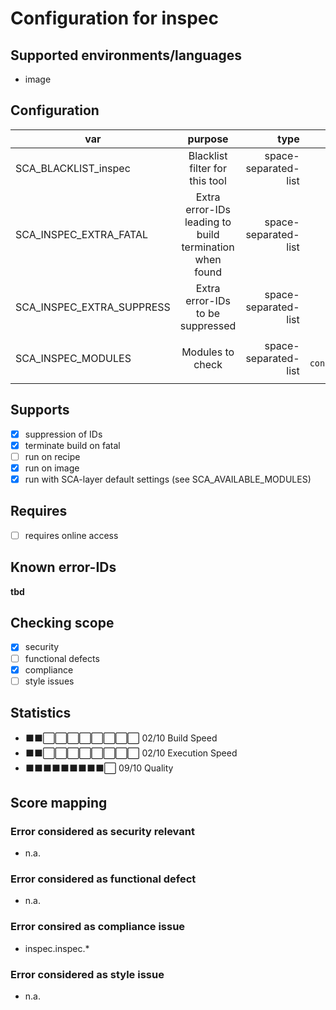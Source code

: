 # Configuration for inspec

## Supported environments/languages

* image

## Configuration

| var | purpose | type | default |
| ------------- |:-------------:| -----:| -----:
| SCA_BLACKLIST_inspec | Blacklist filter for this tool | space-separated-list | ""
| SCA_INSPEC_EXTRA_FATAL | Extra error-IDs leading to build termination when found | space-separated-list | "":
| SCA_INSPEC_EXTRA_SUPPRESS | Extra error-IDs to be suppressed | space-separated-list | ""
| SCA_INSPEC_MODULES | Modules to check | space-separated-list | see `sca-inspec-config.bbclass` for details

## Supports

* [x] suppression of IDs
* [x] terminate build on fatal
* [ ] run on recipe
* [x] run on image
* [x] run with SCA-layer default settings (see SCA_AVAILABLE_MODULES)

## Requires

* [ ] requires online access

## Known error-IDs

__tbd__

## Checking scope

* [x] security
* [ ] functional defects
* [x] compliance
* [ ] style issues

## Statistics

* ⬛⬛⬜⬜⬜⬜⬜⬜⬜⬜ 02/10 Build Speed
* ⬛⬛⬜⬜⬜⬜⬜⬜⬜⬜ 02/10 Execution Speed
* ⬛⬛⬛⬛⬛⬛⬛⬛⬛⬜ 09/10 Quality

## Score mapping

### Error considered as security relevant

* n.a.

### Error considered as functional defect

* n.a.

### Error consired as compliance issue

* inspec.inspec.*

### Error considered as style issue

* n.a.
